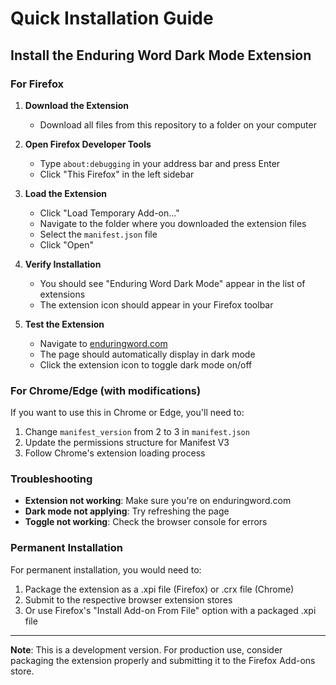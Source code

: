 # Quick Installation Guide

## Install the Enduring Word Dark Mode Extension

### For Firefox

1. **Download the Extension**
   - Download all files from this repository to a folder on your computer

2. **Open Firefox Developer Tools**
   - Type `about:debugging` in your address bar and press Enter
   - Click "This Firefox" in the left sidebar

3. **Load the Extension**
   - Click "Load Temporary Add-on..."
   - Navigate to the folder where you downloaded the extension files
   - Select the `manifest.json` file
   - Click "Open"

4. **Verify Installation**
   - You should see "Enduring Word Dark Mode" appear in the list of extensions
   - The extension icon should appear in your Firefox toolbar

5. **Test the Extension**
   - Navigate to [enduringword.com](https://enduringword.com)
   - The page should automatically display in dark mode
   - Click the extension icon to toggle dark mode on/off

### For Chrome/Edge (with modifications)

If you want to use this in Chrome or Edge, you'll need to:

1. Change `manifest_version` from 2 to 3 in `manifest.json`
2. Update the permissions structure for Manifest V3
3. Follow Chrome's extension loading process

### Troubleshooting

- **Extension not working**: Make sure you're on enduringword.com
- **Dark mode not applying**: Try refreshing the page
- **Toggle not working**: Check the browser console for errors

### Permanent Installation

For permanent installation, you would need to:
1. Package the extension as a .xpi file (Firefox) or .crx file (Chrome)
2. Submit to the respective browser extension stores
3. Or use Firefox's "Install Add-on From File" option with a packaged .xpi file

---

**Note**: This is a development version. For production use, consider packaging the extension properly and submitting it to the Firefox Add-ons store. 